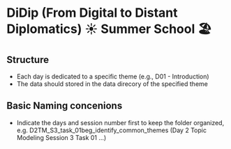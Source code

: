 # DiDip (From Digital to Distant Diplomatics) ☀️ Summer School 🏖️

## Structure
- Each day is dedicated to a specific theme (e.g., D01 - Introduction)
- The data should stored in the data direcory of the specified theme

## Basic Naming concenions
- Indicate the days and session number first to keep the folder organized, e.g. D2TM_S3_task_01beg_identify_common_themes (Day 2 Topic Modeling Session 3 Task 01 ...)
